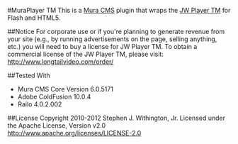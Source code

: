 #MuraPlayer TM
This is a [Mura CMS](http://getmura.com) plugin that wraps the [JW Player TM](http://www.longtailvideo.com/players) for Flash and HTML5.

##Notice
For corporate use or if you're planning to generate revenue from your site (e.g., by running advertisements on the page, selling anything, etc.) you will need to buy a license for JW Player TM. To obtain a commercial license of the JW Player TM, please visit: http://www.longtailvideo.com/order/

##Tested With
* Mura CMS Core Version 6.0.5171
* Adobe ColdFusion 10.0.4
* Railo 4.0.2.002

##License
Copyright 2010-2012 Stephen J. Withington, Jr.
Licensed under the Apache License, Version v2.0
http://www.apache.org/licenses/LICENSE-2.0